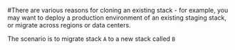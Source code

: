 #There are various reasons for cloning an existing stack - for example, you may want to deploy a production environment of an existing staging stack, or migrate across regions or data centers.

The scenario is to migrate stack `A` to a new stack called `B`

